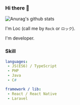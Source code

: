 ### Hi there 👋

![Anurag's github stats](https://github-readme-stats.vercel.app/api?username=loclv&show_icons=true&theme=cobalt)

I'm Loc (call me by `Rock` or `ロック`).

I'm developer.

### Skill

```yaml
languages:
 - JS(ES6) / TypeScript
 - PHP
 - Java
 - C#

framework / lib:
 - React / React Native
 - Laravel
```

